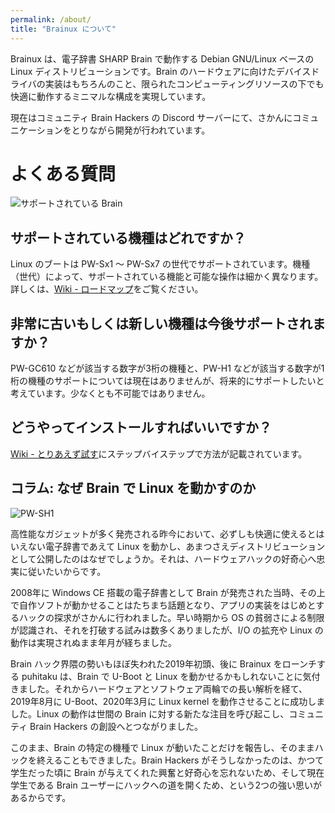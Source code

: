 ```yaml
---
permalink: /about/
title: "Brainux について"
---
```


Brainux は、電子辞書 SHARP Brain で動作する Debian GNU/Linux ベースの Linux ディストリビューションです。Brain のハードウェアに向けたデバイスドライバの実装はもちろんのこと、限られたコンピューティングリソースの下でも快適に動作するミニマルな構成を実現しています。

現在はコミュニティ Brain Hackers の Discord サーバーにて、さかんにコミュニケーションをとりながら開発が行われています。


# よくある質問

![サポートされている Brain]({{site.baseurl}}/assets/images/brains.jpg)


## サポートされている機種はどれですか？

Linux のブートは PW-Sx1 〜 PW-Sx7 の世代でサポートされています。機種（世代）によって、サポートされている機能と可能な操作は細かく異なります。詳しくは、[Wiki - ロードマップ](https://github.com/brain-hackers/README/wiki/%E3%83%AD%E3%83%BC%E3%83%89%E3%83%9E%E3%83%83%E3%83%97)をご覧ください。


## 非常に古いもしくは新しい機種は今後サポートされますか？

PW-GC610 などが該当する数字が3桁の機種と、PW-H1 などが該当する数字が1桁の機種のサポートについては現在はありませんが、将来的にサポートしたいと考えています。少なくとも不可能ではありません。


## どうやってインストールすればいいですか？

[Wiki - とりあえず試す](https://github.com/brain-hackers/README/wiki/%E3%81%A8%E3%82%8A%E3%81%82%E3%81%88%E3%81%9A%E8%A9%A6%E3%81%99)にステップバイステップで方法が記載されています。


## コラム: なぜ Brain で Linux を動かすのか

![PW-SH1]({{site.baseurl}}/assets/images/hacked_brain.jpg)

高性能なガジェットが多く発売される昨今において、必ずしも快適に使えるとはいえない電子辞書であえて Linux を動かし、あまつさえディストリビューションとして公開したのはなぜでしょうか。それは、ハードウェアハックの好奇心へ忠実に従いたいからです。

2008年に Windows CE 搭載の電子辞書として Brain が発売された当時、その上で自作ソフトが動かせることはたちまち話題となり、アプリの実装をはじめとするハックの探求がさかんに行われました。早い時期から OS の貧弱さによる制限が認識され、それを打破する試みは数多くありましたが、I/O の拡充や Linux の動作は実現されぬまま年月が経ちました。

Brain ハック界隈の勢いもほぼ失われた2019年初頭、後に Brainux をローンチする puhitaku は、Brain で U-Boot と Linux を動かせるかもしれないことに気付きました。それからハードウェアとソフトウェア両輪での長い解析を経て、2019年8月に U-Boot、2020年3月に Linux kernel を動作させることに成功しました。Linux の動作は世間の Brain に対する新たな注目を呼び起こし、コミュニティ Brain Hackers の創設へとつながりました。

このまま、Brain の特定の機種で Linux が動いたことだけを報告し、そのままハックを終えることもできました。Brain Hackers がそうしなかったのは、かつて学生だった頃に Brain が与えてくれた興奮と好奇心を忘れないため、そして現在学生である Brain ユーザーにハックへの道を開くため、という2つの強い思いがあるからです。
